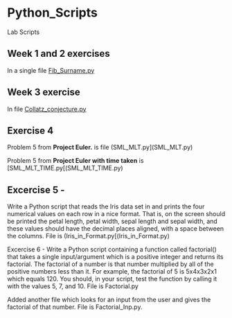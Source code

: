 # Python_Scripts
Lab Scripts

## Week 1 and 2 exercises 
In a single file [Fib_Surname.py](Fib_Surname.py)

## Week 3 exercise 
In file [Collatz_conjecture.py](Collatz_conjecture.py)

## Exercise 4  
Problem 5 from **Project Euler.** is file (SML_MLT.py](SML_MLT.py)

Problem 5 from **Project Euler with time taken** is [SML_MLT_TIME.py[(SML_MLT_TIME.py)

## Excercise 5 - 
Write a Python script that reads the Iris data set in and prints the four numerical values on each row in a nice format. That is, on the screen should be printed the petal length, petal width, sepal length and sepal width, and these values should have the decimal places aligned, with a space between the columns. 
File is (Iris_in_Format.py[(Iris_in_Format.py)


Excercise 6 - Write a Python script containing a function called factorial() that takes a single input/argument which is a positive integer and returns its factorial. The factorial of a number is that number multiplied by all of the positive numbers less than it. For example, the factorial of 5 is 5x4x3x2x1 which equals 120. You should, in your script, test the function by calling it with the values 5, 7, and 10. File is Factorial.py

Added another file which looks for an input from the user and gives the factorial of that number. File is Factorial_Inp.py.
